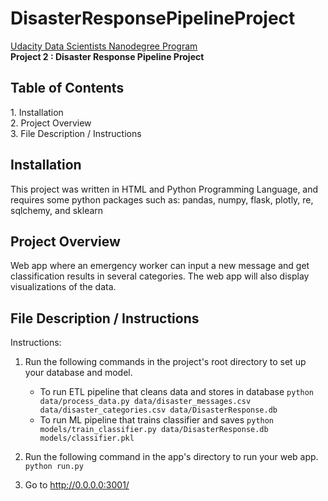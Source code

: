 # DisasterResponsePipelineProject


[Udacity Data Scientists Nanodegree Program](https://www.udacity.com/course/data-scientist-nanodegree--nd025)
<br> <b> Project 2 : Disaster Response Pipeline Project  </b>



<h2> Table of Contents </h2> 
1. Installation   <br>
2. Project Overview <br>
3. File Description / Instructions <br> 




<h2> Installation </h2> 
This project was written in HTML and Python Programming Language, and requires some python packages such as: pandas, numpy, flask, plotly, re, sqlchemy, and sklearn


<h2> Project Overview </h2> 
Web app where an emergency worker can input a new message and get classification results in several categories. The web app will also display visualizations of the data.


<h2> File Description / Instructions  </h2>

Instructions:
1. Run the following commands in the project's root directory to set up your database and model.

    - To run ETL pipeline that cleans data and stores in database
        `python data/process_data.py data/disaster_messages.csv data/disaster_categories.csv data/DisasterResponse.db`
    - To run ML pipeline that trains classifier and saves
        `python models/train_classifier.py data/DisasterResponse.db models/classifier.pkl`

2. Run the following command in the app's directory to run your web app.
    `python run.py`

3. Go to http://0.0.0.0:3001/




